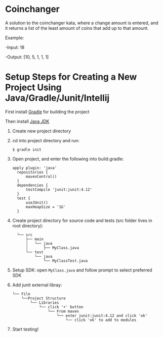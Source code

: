 # Coinchanger
A solution to the coinchanger kata, where a change amount is entered, and it returns a list of the least amount of coins that add up to that amount. 

Example:

-Input: 18

-Output: [10, 5, 1, 1, 1]


# Setup Steps for Creating a New Project Using Java/Gradle/Junit/Intellij
First install [Gradle](https://gradle.org/install/) for building the project

Then install [Java JDK](https://www.oracle.com/technetwork/java/javase/downloads/jdk11-downloads-5066655.html)
  1. Create new project directory
  2. cd into project directory and run:
      ```
      $ gradle init
      ```
  3. Open project, and enter the following into build.gradle:
      ```
      apply plugin: 'java'
        repositories {
            mavenCentral()
        }
        dependencies {
            testCompile 'junit:junit:4.12'
        }
        test {
            useJUnit()
            maxHeapSize = '1G'
        }
      ```
      
   4. Create project directory for source code and tests (src folder lives in root directory):
      
      ```
        └── src
            ├── main
            │   └── java
            │       ├── MyClass.java
            └── test
                └── java
                    └── MyClassTest.java
        ```
5. Setup SDK: open `MyClass.java` and follow prompt to select preferred SDK
6. Add junit external libray:
    ```
    └── File
        └──Project Structure 
            └── Libraries
                └── click '+' button
                    └── From maven
                        └── enter junit:junit:4.12 and click 'ok'
                            └── click 'ok' to add to modules
    ```
  7. Start testing!